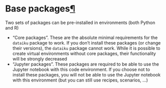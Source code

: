 Base packages[¶](#base-packages "Permalink to this heading")
============================================================


Two sets of packages can be pre\-installed in environments (both Python and R)


* “Core packages”. These are the absolute minimal requirements for the `dataiku` package to work. If you don’t install these packages (or change their versions), the `dataiku` package cannot work. While it is possible to create virtual environments without core packages, their functionality will be strongly decreased
* “Jupyter packages”. These packages are required to be able to use the Jupyter notebook with this code environment. If you choose not to install these packages, you will not be able to use the Jupyter notebook with this environment (but you can still use recipes, scenarios, …)